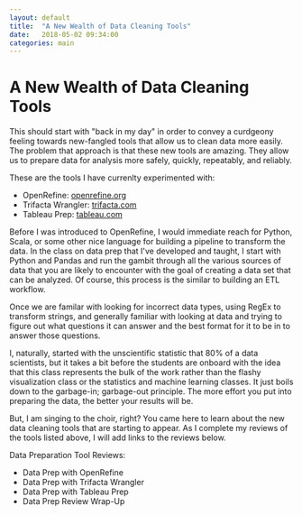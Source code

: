 ```yaml
---
layout: default
title:  "A New Wealth of Data Cleaning Tools"
date:   2018-05-02 09:34:00
categories: main
---
```

# A New Wealth of Data Cleaning Tools

This should start with "back in my day" in order to convey a curdgeony feeling towards 
new-fangled tools that allow us to clean data more easily. The problem that approach is 
that these new tools are amazing. They allow us to prepare data for analysis more safely, 
quickly, repeatably, and reliably. 

These are the tools I have currenlty experimented with:
* OpenRefine: [openrefine.org](https://openrefine.org/)
* Trifacta Wrangler: [trifacta.com](https://www.trifacta.com/)
* Tableau Prep: [tableau.com](https://www.tableau.com/products/prep)

Before I was introduced to OpenRefine, I would immediate reach for Python, Scala, or 
some other nice language for building a pipeline to transform the data. In the class 
on data prep that I've developed and taught, I start with Python and Pandas and run 
the gambit through all the various sources of data that you are likely to encounter
with the goal of creating a data set that can be analyzed. Of course, this process
is the similar to building an ETL workflow.

Once we are familar with looking for incorrect data types, using RegEx to transform 
strings, and generally familiar with looking at data and trying to figure out what 
questions it can answer and the best format for it to be in to answer those 
questions.

I, naturally, started with the unscientific statistic that 80% of a data scientists, 
but it takes a bit before the students are onboard with the idea that this class 
represents the bulk of the work rather than the flashy visualization class or the 
statistics and machine learning classes. It just boils down to the garbage-in; 
garbage-out principle. The more effort you put into preparing the data, the better 
your results will be.

But, I am singing to the choir, right? You came here to learn about the new data 
cleaning tools that are starting to appear. As I complete my reviews of the 
tools listed above, I will add links to the reviews below.

Data Preparation Tool Reviews:
* Data Prep with OpenRefine
* Data Prep with Trifacta Wrangler
* Data Prep with Tableau Prep
* Data Prep Review Wrap-Up
